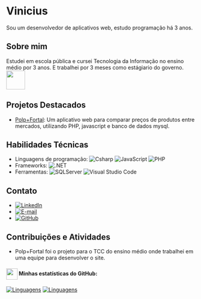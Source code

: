 # Vinicius

Sou um desenvolvedor de aplicativos web, estudo programação há 3 anos.

## Sobre mim

Estudei em escola pública e cursei Tecnologia da Informação no ensino médio por 3 anos. E trabalhei por 3 meses como estágiario do governo.
[<img src="[URL da imagem do bootcamp](https://hermes.dio.me/certificates/cover/WJPCTCL3.jpg)" height="50"></a>](https://web.dio.me/track/santander-2024-fundamentos-de-ia-para-devs)

## Projetos Destacados

- [Polp+Fortal]([link-para-o-repositório](https://github.com/viniclg/Sistemas/tree/main/Polp%2BFortal)): Um aplicativo web para comparar preços de produtos entre mercados, utilizando PHP, javascript e banco de dados mysql.

## Habilidades Técnicas

- Linguagens de programação: ![Csharp](https://img.shields.io/badge/CSharp-%23934B8E?style=flat-square&labelColor=%23414141&logo=csharp&logoColor=white)
![JavaScript](https://img.shields.io/badge/JavaScript-%23EFD81D?style=flat-square&labelColor=%23414141&logo=javascript&logoColor=white)
![PHP](https://img.shields.io/badge/PHP-777BB4?style=for-the-badge&logo=php&logoColor=white)
- Frameworks: ![.NET](https://img.shields.io/badge/.NET-5C2D91?style=for-the-badge&logo=.net&logoColor=white)
- Ferramentas: ![SQLServer](https://img.shields.io/badge/SQLServer-%23DB2A20.svg?style=flat-square&labelColor=%23414141&logo=microsoftsqlserver&logoColor=white) ![Visual Studio Code](https://img.shields.io/badge/Visual%20Studio%20Code-%232D9EEA?style=flat-square&labelColor=%23414141&logo=visual-studio-code&logoColor=white)

## Contato

- [![LinkedIn](https://img.shields.io/badge/linkedin-%230077B5.svg?style=for-the-badge&logo=linkedin&logoColor=white)](https://www.linkedin.com/in/vinicius-pereira-matos-b09112294/)
- [![E-mail](https://img.shields.io/badge/-Email-0077B5?style=for-the-badge&logo=microsoft-outlook&logoColor=white)](mailto:vinipm200@gmail.com)
- [![GitHub](https://img.shields.io/badge/GitHub-0077B5?style=for-the-badge&logo=github&logoColor=white)](https://github.com/viniclg)

## Contribuições e Atividades

- Polp+Fortal foi o projeto para o TCC do ensino médio onde trabalhei em uma equipe para desenvolver o site.

#### <img src="https://github.githubassets.com/images/modules/logos_page/GitHub-Mark.png" width="30" style="vertical-align: middle;"> Minhas estatísticas do GitHub: 
[![Linguagens](https://github-readme-stats.vercel.app/api?username=viniclg&show_icons=true&locale=pt-BR&&theme=dark)](https://github.com/viniclg?tab=repositories)
[![Linguagens](https://github-readme-stats.vercel.app/api/top-langs/?username=viniclg&layout=compact&locale=pt-BR&&theme=dark)](https://github.com/viniclg?tab=repositories)


